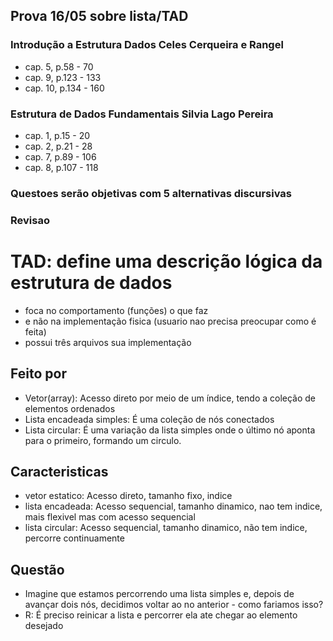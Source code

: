 ## Prova 16/05 sobre lista/TAD

### Introdução a Estrutura Dados Celes Cerqueira e Rangel
- cap. 5, p.58 - 70
- cap. 9, p.123 - 133
- cap. 10, p.134 - 160

### Estrutura de Dados Fundamentais Silvia Lago Pereira
- cap. 1, p.15 - 20
- cap. 2, p.21 - 28
- cap. 7, p.89 - 106
- cap. 8, p.107 - 118

### Questoes serão objetivas com 5 alternativas discursivas

### Revisao

# TAD: define uma descrição lógica da estrutura de dados
- foca no comportamento (funções) o que faz
- e não na implementação fisica (usuario nao precisa preocupar como é feita)
- possui três arquivos sua implementação

## Feito por
- Vetor(array): Acesso direto por meio de um índice, tendo a coleção de elementos ordenados
- Lista encadeada simples: É uma coleção de nós conectados
- Lista circular:  É uma variação da lista simples onde o último nó aponta para o primeiro, formando um circulo.

## Caracteristicas
- vetor estatico: Acesso direto, tamanho fixo, indice
- lista encadeada: Acesso sequencial, tamanho dinamico, nao tem indice, mais flexivel mas com acesso sequencial
- lista circular: Acesso sequencial, tamanho dinamico, não tem indice, percorre continuamente

## Questão
- Imagine que estamos percorrendo uma lista simples e, depois de avançar dois nós, decidimos voltar ao no anterior - como fariamos isso?
- R: É preciso reinicar a lista e percorrer ela ate chegar ao elemento desejado

